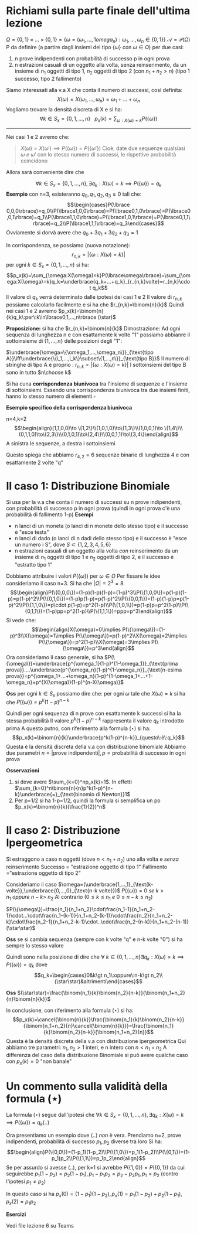# Richiami sulla parte finale dell'ultima lezione

$\Omega=\lbrace 0,1\rbrace\times...\times \lbrace 0,1\rbrace=\lbrace\omega=(\omega_1,...,1omega_n):\omega_1,...,\omega_n\in \lbrace 0,1\rbrace\rbrace$
$\mathcal A=\mathcal P(\Omega)$
P da definire (a partire dagli insiemi del tipo $\lbrace\omega\rbrace$ con $\omega\in\Omega$) per due casi:

1. n prove indipendenti con probabilità di successo p in ogni prova
2. n estrazioni casuali di un oggetto alla volta, senza reinserimento, da un insieme di $n_1$ oggetti di tipo 1, $n_2$ oggetti di tipo 2 (con $n_1+n_2\gt n$) (tipo 1 successo, tipo 2 fallimento)

Siamo interessati alla v.a X che conta il numero di successi, così definita:
$$X(\omega)=X(\omega_1,...,\omega_n)=\omega_1+...+\omega_n$$
Vogliamo trovare la densità discreta di X e si ha:
$$\forall k\in S_x=\lbrace 0,1,...,n\rbrace\:\:\:p_x(k)=\sum_{\omega:X(\omega)=k}P(\lbrace\omega\rbrace)$$

---

Nei casi 1 e 2 avremo che:
>$X(\omega)=X(\omega')\implies P(\lbrace\omega\rbrace)=P(\lbrace\omega'\rbrace)$
>Cioè, date due sequenze qualsiasi $\omega\:e\:\omega'$ con lo stesso numero di successi, le rispettive probabilità coincidono

Allora sarà conveniente dire che

$$\forall k\in S_x=\lbrace 0,1,...,n\rbrace,\exists q_k:X(\omega)=k\implies P(\lbrace\omega\rbrace)=q_k$$
**Esempio**
con n=3, esisteranno $q_0,q_1,q_2,q_3\geq0$ tali che:
$$\begin{cases}P(\lbrace 0,0,0\rbrace)=q_0\\P(\lbrace1,0,0\rbrace)=P(\lbrace0,1,0\rbrace)=P(\lbrace0,0,1\rbrace)=q_1\\P(\lbrace1,1,0\rbrace)=P(\lbrace1,0,1\rbrace)=P(\lbrace0,1,1\rbrace)=q_2\\P(\lbrace1,1,1\rbrace)=q_3\end{cases}$$
Ovviamente si dorvà avere che $q_0+3q_1+3q_2+q_3=1$

In corrispondenza, se possiamo (nuova notazione):
$$r_{n,k}=|\lbrace\omega:X(\omega)=k\rbrace|$$
per ogni $k\in S_x=\lbrace0,1,...,n\rbrace$ si ha:
$$p_x(k)=\sum_{\omega:X(\omega)=k}P(\lbrace\omega\rbrace)=\sum_{\omega:X(\omega)=k}q_k=\underbrace{q_k+...+q_k}_{r_{n,k}volte}=r_{n,k}\cdot q_k$$
Il valore di $q_k$ verrà determinato dalle ipotesi dei casi 1 e 2
Il valore di $r_{n,k}$ possiamo calcolarlo facilmente e si ha che $r_{n,k}=\binom{n}{k}$
Quindi nei casi 1 e 2 avremo $p_x(k)=\binom{n}{k}q_k\:per\:k\in\lbrace0,1,...,n\rbrace (\star)$

**Proposizione:** si ha che $r_{n,k}=\binom{n}{k}$
Dimostrazione:
Ad ogni sequenza di lunghezza n e con esattamente k volte "1" possiamo abbianre il sottoinsieme di $\{1,...,n\}$ delle posizioni degli "1":

$\underbrace{\omega=\{\omega_1,...,\omega_n\}}_{\text{tipo A}}\iff\underbrace{\{i_1,...,i_k\}\subset\{1,...,n\}}_{\text{tipo B}}$
Il numero di stringhe di tipo A è proprio : $r_{n,k}=|\lbrace\omega:X(\omega)=k\rbrace|$
I sottoinsiemi del tipo B sono in tutto $n\choose k$

Si ha cuna **corrispondenza biunivoca** tra l'insieme di sequenze e l'insieme di sottoinsiemi. Essendo una corrispondenza biunivoca tra due insiemi finiti, hanno lo stesso numero di elementi $\square$ 

**Esempio specifico della corrispondenza biunivoca**

n=4,k=2
$$\begin{align}(1,1,0,0)\to \{1,2\}\\(1,0,1,0)\to\{1,3\}\\(1,0,0,1)\to \{1,4\}\\(0,1,1,0)\to\{2,3\}\\(0,1,0,1)\to\{2,4\}\\(0,0,1,1)\to\{3,4\}\end{align}$$
A sinistra le sequenze, a destra i sottoinsiemi

Questo spiega che abbiamo $r_{4,2}=6$ sequenze binarie di lunghezza 4 e con esattamente 2 volte "q"

# Il caso 1: Distribuzione Binomiale

Si usa per la v.a che conta il numero di successi su n prove indipendenti, con probabilità di successo p in ogni prova (quindi in ogni prova c'è una probabilità di fallimento 1-p)
**Esempi**
- n lanci di un moneta (o lanci di n monete dello stesso tipo) e il successo è "esce testa"
- n lanci di dado (o lanci di n dadi dello stesso tipo) e il successo è "esce un numero i S", dove $S\subset\{1,2,3,4,5,6\}$
- n estrazioni casuali di un oggetto alla volta _con_ reinserimento da un insieme di $n_1$ oggetti di tipo 1 e $n_2$ oggetti di tipo 2, e il successo è "estratto tipo 1"

Dobbiamo attribuire i valori $P(\{\omega\})$ per $\omega\in\Omega$
Per fissare le idee consideriamo il caso n=3. Si ha che $|\Omega|=2^3=8$
$$\begin{align}P(\{0,0,0\})=(1-p)(1-p)(1-p)=(1-p)^3\\P(\{1,0,0\})=p(1-p)(1-p)=p(1-p)^2\\P(\{0,1,0\})=(1-p)p(1-p)=p(1-p)^2\\P(\{0,0,1\})=(1-p)(1-p)p=p(1-p)^2\\P(\{1,1,0\})=p\cdot p(1-p)=p^2(1-p)\\P(\{1,0,1\})=p(1-p)p=p^2(1-p)\\P(\{0,1,1\})=(1-p)pp=p^2(1-p)\\P(\{1,1,1\})=ppp=p^3\end{align}$$
Si vede che: 
$$\begin{align}X(\omega)=0\implies P(\{\omega\})=(1-p)^3\\X(\omega)=1\implies P(\{\omega\})=p(1-p)^2\\X(\omega)=2\implies P(\{\omega\})=p^2(1-p)\\X(\omega)=3\implies P(\{\omega\})=p^3\end{align}$$
Ora consideriamo il caso generale, si ha 
$P(\{\omega\})=\underbrace{p^{\omega_1}(1-p)^{1-\omega_1}}_{\text{prima prova}}....\underbrace{p^{\omega_n}(1-p)^{1-\omega_n}}_{\text{n-esima prova}}=p^{\omega_1+...+\omega_n}(1-p)^{1-\omega_1+...+1-\omega_n}=p^{X(\omega)}(1-p)^{n-X(\omega)}$ 

**Oss** per ogni $k\in S_x$ possiamo dire che:
per ogni $\omega$ tale che $X(\omega)=k$ si ha che $P(\{\omega\})=p^k(1-p)^{n-k}$

Quindi per ogni sequenza di n prove con esattamente k successi si ha la stessa probabilità
Il valore $p^k(1-p)^{n-k}$ rappresenta il valore $q_k$ introdotto prima
A questo putno, con riferimento alla formula $(\star)$ si ha:
$$p_x(k)=\binom{n}{k}\underbrace{p^k(1-p)^{n-k}}_{questo\:è\:q_k}$$
Questa è la densità discreta della v.a con distribuzione binomiale
Abbiamo due parametri $n=|\text{prove indipendenti}|,p=\text{probabilità di successo in ogni prova}$ 

**Osservazioni** 
1. si deve avere $\sum_{k=0}^np_x(k)=1$. In effetti $\sum_{k=0}^n\binom{n}{n}p^k(1-p)^{n-k}\underbrace{=}_{\text{binomio di Newton}}1$
2. Per p=1/2 si ha 1-p=1/2, quindi la formula si semplifica un po $p_x(k)=\binom{n}{k}(\frac{1}{2})^n$

# Il caso 2: Distribuzione Ipergeometrica

Si estraggono a caso n oggetti (dove $n\lt n_1+n_2$) uno alla volta e _senza_ reinserimento
Successo = "estrazione oggetto di tipo 1"
Fallimento  ="estrazione oggetto di tipo 2"

Consideriamo il caso
$\omega=(\underbrace{1,...,1}_{\text{k-volte}},\underbrace{0,...,0}_{\text{n-k volte}})$ $P(\{\omega\})=0\:se\:k\gt n_1\:oppure\:n-k\gt\ n_2$ 
Al contrario ($0\leq k\leq n_1\:e\:0\leq n-k\leq n_2$)

$P(\{\omega\})=\frac{n_1}{n_1+n_2}\cdot\frac{n_1-1}{n_1+n_2-1}\cdot...\cdot\frac{n_1-(k-1)}{n_1+n_2-(k-1)}\cdot\frac{n_2}{n_1+n_2-k}\cdot\frac{n_2-1}{n_1+n_2-k-1}\cdot..\cdot\frac{n_2-(n-k)}{n_1+n_2-(n-1)}(\star\star)$ 

**Oss** se si cambia sequenza (sempre con k volte "q" e n-k volte "0") si ha sempre lo stesso valore

Quindi sono nella posizione di dire che $\forall\:k\in\{0,1,...,n\}\exists q_k:X(\omega)=k\implies P(\{\omega\})=q_k$
dove
$$q_k=\begin{cases}0&k\gt n_1\:oppure\:n-k\gt n_2\\(\star\star)&altrimenti\end{cases}$$

**Oss** $(\star\star)=\frac{\binom{n_1}{k}\binom{n_2}{n-k}}{\binom{n_1+n_2}{n}\binom{n}{k}}$ 

In conclusione, con riferimento alla formula $(\star)$ si ha:
$$p_x(k)=\cancel{\binom{n}{k}}\frac{\binom{n_1}{k}\binom{n_2}{n-k}}{\binom{n_1+n_2}{n}\cancel{\binom{n}{k}}}=\frac{\binom{n_1}{k}\binom{n_2}{n-k}}{\binom{n_1+n_2}{n}}$$
Questa è la densità discreta della v.a con distribuzione ipergeometrica
Qui abbiamo tre parametri: $n_1,n_2\gt1$ interi, e n intero con $n\lt n_1+n_2$
A differenza del caso della distribuzione Binomiale si può avere qualche caso con $p_x(k)=0$ "non banale"

# Un commento sulla validità della formula ($\star$)
La formula $(\star)$ segue dall'ipotesi che $\forall k\in S_x=\lbrace 0,1,...,n\rbrace,\exists q_k:X(\omega)=k\implies P(\lbrace\omega\rbrace)=q_k(..)$ 

Ora presentiamo un esempio dove $(..)$ _non_ è vera. Prendiamo n=2, prove indipendenti, probabilità di successo $p_1,p_2$ diverse tra loro
Si ha: $$\begin{align}P(\{0,0\})=(1-p_1)(1-p_2)\\P(\{1,0\})=p_1(1-p_2)\\P(\{0,1\})=(1-p_1)p_2\\P(\{1,1\})=p_1p_2\end{align}$$
Se per assurdo si avesse $(..)$, per k=1 si avrebbe $P(\{1,0\})=P(\{0,1\})$ da cui seguirebbe $p_1(1-p_2)=p_2(1-p_1),p_1-p_1p_2=p_2-p_2p_1,p_1=p_2$ (contro l'ipotesi $p_1\neq p_2$)

In questo caso si ha $p_x(0)=(1-p_1)(1-p_2),p_x(1)=p_1(1-p_2)+p_2(1-p_1),p_x(2)=p_1p_2$

**Esercizi**

Vedi file lezione 6 su Teams

